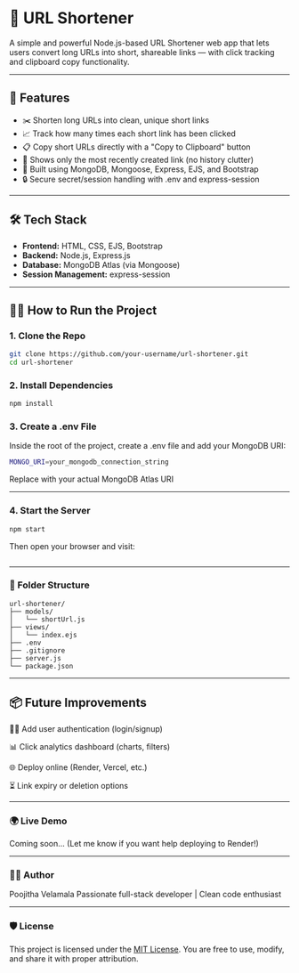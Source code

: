 # 🔗 URL Shortener

A simple and powerful Node.js-based URL Shortener web app that lets users convert long URLs into short, shareable links — with click tracking and clipboard copy functionality.

---

## 🚀 Features

- ✂️ Shorten long URLs into clean, unique short links
- 📈 Track how many times each short link has been clicked
- 📋 Copy short URLs directly with a "Copy to Clipboard" button
- 🎯 Shows only the most recently created link (no history clutter)
- 💾 Built using MongoDB, Mongoose, Express, EJS, and Bootstrap
- 🔒 Secure secret/session handling with .env and express-session

---

## 🛠️ Tech Stack

- **Frontend:** HTML, CSS, EJS, Bootstrap
- **Backend:** Node.js, Express.js
- **Database:** MongoDB Atlas (via Mongoose)
- **Session Management:** express-session

---

## 🧑‍💻 How to Run the Project

### 1. Clone the Repo

```bash
git clone https://github.com/your-username/url-shortener.git
cd url-shortener
```
### 2. Install Dependencies

```bash
npm install
```

### 3. Create a .env File
Inside the root of the project, create a .env file and add your MongoDB URI:
```bash
MONGO_URI=your_mongodb_connection_string
```
Replace with your actual MongoDB Atlas URI

---

### 4. Start the Server
```bash
npm start
```
Then open your browser and visit:
```http://localhost:5000
```
---

### 🧾 Folder Structure
```pgsql
url-shortener/
├── models/
│   └── shortUrl.js
├── views/
│   └── index.ejs
├── .env
├── .gitignore
├── server.js
└── package.json
```

---


## 📦 Future Improvements
🧑‍💼 Add user authentication (login/signup)

📊 Click analytics dashboard (charts, filters)

🌐 Deploy online (Render, Vercel, etc.)

⏳ Link expiry or deletion options

---

### 🌍 Live Demo
Coming soon... (Let me know if you want help deploying to Render!)

---

### 🧑‍🎓 Author
Poojitha Velamala
Passionate full-stack developer | Clean code enthusiast

---

### 🛡️ License

This project is licensed under the [MIT License](LICENSE). 
You are free to use, modify, and share it with proper attribution.  


